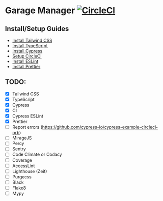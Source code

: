 # Garage Manager [![CircleCI](https://circleci.com/gh/dpatz/garage-manager.svg?style=svg)](https://circleci.com/gh/dpatz/garage-manager)

## Install/Setup Guides
- [Install Tailwind CSS](docs/install_tailwind_css.md)
- [Install TypeScript](docs/install_typescript.md)
- [Install Cypress](docs/install_cypress.md)
- [Setup CircleCI](docs/setup_circle_ci.md)
- [Install ESLint](docs/install_eslint.md)
- [Install Prettier](docs/install_prettier.md)

## TODO:
- [x] Tailwind CSS
- [x] TypeScript
- [x] Cypress
- [x] CI
- [x] Cypress ESLint
- [x] Prettier
- [ ] Report errors (https://github.com/cypress-io/cypress-example-circleci-orb)
- [ ] MirageJS
- [ ] Percy
- [ ] Sentry
- [ ] Code Climate or Codacy
- [ ] Coverage
- [ ] AccessLint
- [ ] Lighthouse (Zeit)
- [ ] Purgecss
- [ ] Black
- [ ] Flake8
- [ ] Mypy
